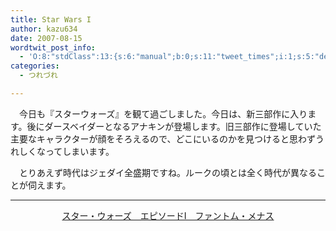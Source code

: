 ```yaml
---
title: Star Wars I
author: kazu634
date: 2007-08-15
wordtwit_post_info:
  - 'O:8:"stdClass":13:{s:6:"manual";b:0;s:11:"tweet_times";i:1;s:5:"delay";i:0;s:7:"enabled";i:1;s:10:"separation";s:2:"60";s:7:"version";s:3:"3.7";s:14:"tweet_template";b:0;s:6:"status";i:2;s:6:"result";a:0:{}s:13:"tweet_counter";i:2;s:13:"tweet_log_ids";a:1:{i:0;i:3159;}s:9:"hash_tags";a:0:{}s:8:"accounts";a:1:{i:0;s:7:"kazu634";}}'
categories:
  - つれづれ

---
```

<div class="section">
<p>
    　今日も『スターウォーズ』を観て過ごしました。今日は、新三部作に入ります。後にダースベイダーとなるアナキンが登場します。旧三部作に登場していた主要なキャラクターが顔をそろえるので、どこにいるのかを見つけると思わずうれしくなってしまいます。
</p>
  
<p>
    　とりあえず時代はジェダイ全盛期ですね。ルークの頃とは全く時代が異なることが伺えます。
</p>
  
<hr />
  
<center>
<a href="https://www.amazon.co.jp/exec/obidos/ASIN/B00005NNBV/goodpic-22/" onclick="__gaTracker('send', 'event', 'outbound-article', 'https://www.amazon.co.jp/exec/obidos/ASIN/B00005NNBV/goodpic-22/', 'スター・ウォーズ　エピソードI　ファントム・メナス');" target="_top">スター・ウォーズ　エピソードI　ファントム・メナス</a><br />
</center>
</div>
